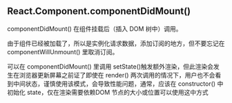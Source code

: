 
## React.Component.componentDidMount()
componentDidMount() 在组件挂载后（插入 DOM 树中）调用。

由于组件已经被加载了，所以是实例化请求数据，添加订阅的地方，但不要忘记在 componentWillUnmount() 里取消订阅。

可以在 componentDidMount() 里调用 setState()触发额外渲染，但此渲染会发生在浏览器更新屏幕之前证了即使在 render() 两次调用的情况下，用户也不会看到中间状态，谨慎使用该模式，会导致性能问题，通常，应该在 constructor() 中初始化 state，仅在渲染需要依赖DOM 节点的大小或位置可以使用这中方式
